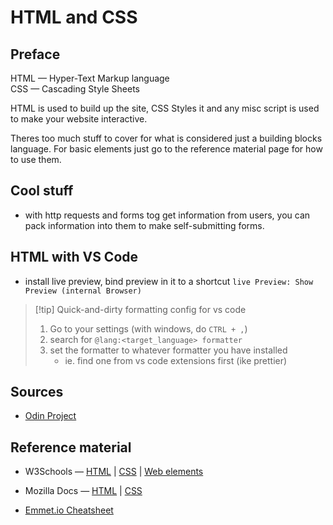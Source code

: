 # HTML and CSS

## Preface

HTML &#8212; Hyper-Text Markup language  
CSS &#8212; Cascading Style Sheets

HTML is used to build up the site, CSS Styles it and any misc script is used to make your website interactive.

Theres too much stuff to cover for what is considered just a building blocks language. For basic elements just go to the reference material page for how to use them.

## Cool stuff

- with http requests and forms tog get information from users, you can pack information into them to make self-submitting forms.

## HTML with VS Code

- install live preview, bind preview in it to a shortcut `live Preview: Show Preview (internal Browser)`

> [!tip] Quick-and-dirty formatting config for vs code
>
> 1. Go to your settings (with windows, do `CTRL + ,`)
> 2. search for `@lang:<target_language> formatter`
> 3. set the formatter to whatever formatter you have installed
>    - ie. find one from vs code extensions first (ike prettier)


## Sources

- [Odin Project](https://www.theodinproject.com/lessons/foundations-introduction-to-html-and-css)

## Reference material

- W3Schools &#8212; [HTML](https://www.w3schools.com/html/default.asp) | [CSS](https://www.w3schools.com/css/default.asp) | [Web elements](https://www.w3schools.com/howto/default.asp)

- Mozilla Docs &#8212; [HTML](https://developer.mozilla.org/en-US/docs/Web/HTML/Reference/Elements) | [CSS](https://developer.mozilla.org/en-US/docs/Web/CSS)

- [Emmet.io Cheatsheet](https://docs.emmet.io/cheat-sheet/)
